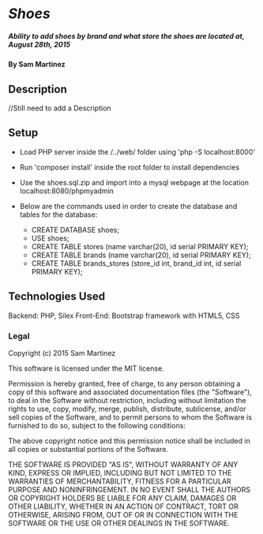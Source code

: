 # _Shoes_

##### Ability to add shoes by brand and what store the shoes are located at, August 28th, 2015

#### By Sam Martinez

## Description

//Still need to add a Description

## Setup

* Load PHP server inside the /../web/ folder using 'php -S localhost:8000'
* Run 'composer install' inside the root folder to install dependencies
* Use the shoes.sql.zip and import into a mysql webpage at the location localhost:8080/phpmyadmin

* Below are the commands used in order to create the database and tables for the database:
    - CREATE DATABASE shoes;
    - USE shoes;
    - CREATE TABLE stores (name varchar(20), id serial PRIMARY KEY);
    - CREATE TABLE brands (name varchar(20), id serial PRIMARY KEY);
    - CREATE TABLE brands_stores (store_id int, brand_id int, id serial PRIMARY KEY);


## Technologies Used

Backend: PHP, Silex
Front-End: Bootstrap framework with HTML5, CSS

### Legal

Copyright (c) 2015 Sam Martinez

This software is licensed under the MIT license.

Permission is hereby granted, free of charge, to any person obtaining a copy
of this software and associated documentation files (the "Software"), to deal
in the Software without restriction, including without limitation the rights
to use, copy, modify, merge, publish, distribute, sublicense, and/or sell
copies of the Software, and to permit persons to whom the Software is
furnished to do so, subject to the following conditions:

The above copyright notice and this permission notice shall be included in
all copies or substantial portions of the Software.

THE SOFTWARE IS PROVIDED "AS IS", WITHOUT WARRANTY OF ANY KIND, EXPRESS OR
IMPLIED, INCLUDING BUT NOT LIMITED TO THE WARRANTIES OF MERCHANTABILITY,
FITNESS FOR A PARTICULAR PURPOSE AND NONINFRINGEMENT. IN NO EVENT SHALL THE
AUTHORS OR COPYRIGHT HOLDERS BE LIABLE FOR ANY CLAIM, DAMAGES OR OTHER
LIABILITY, WHETHER IN AN ACTION OF CONTRACT, TORT OR OTHERWISE, ARISING FROM,
OUT OF OR IN CONNECTION WITH THE SOFTWARE OR THE USE OR OTHER DEALINGS IN
THE SOFTWARE.
